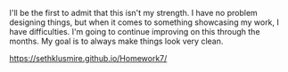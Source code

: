 I'll be the first to admit that this isn't my strength. I have no problem designing things, but when it comes to something showcasing my work, I have difficulties. I'm going to continue improving on this through the months. My goal is to always make things look very clean.

https://sethklusmire.github.io/Homework7/

